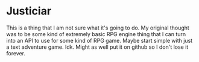 # Justiciar
This is a thing that I am not sure what it's going to do. My original thought was to be some kind of extremely basic RPG engine thing that I can turn into an API to use for some kind of RPG game. Maybe start simple with just a text adventure game. Idk. Might as well put it on github so I don't lose it forever. 
